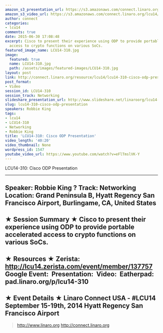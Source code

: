 ```yaml
---
amazon_s3_presentation_url: https://s3.amazonaws.com/connect.linaro.org/hkg15/Videos/09-17-Wednesday/LCU14-310.pdf
amazon_s3_video_url: https://s3.amazonaws.com/connect.linaro.org/lcu14/videos/09-17-Wednesday/LCU14-310-+Cisco+ODP+Presentation.mp4
author: connect
categories:
- lcu14
comments: true
date: 2015-06-30 17:08:48
excerpt: Cisco to present their experience using ODP to provide portable accelerated
  access to crypto functions on various SoCs.
featured_image_name: LCU14-310.jpg
image:
  featured: true
  name: LCU14-310.jpg
  path: /assets/images/featured-images/LCU14-310.jpg
layout: post
link: http://connect.linaro.org/resource/lcu14/lcu14-310-cisco-odp-presentation/
post_format:
- Video
session_id: LCU14-310
session_track: Networking
slideshare_presentation_url: http://www.slideshare.net/linaroorg/lcu14-310-cisco-odp-v2
slug: lcu14-310-cisco-odp-presentation
speakers: Robbie King
tags:
- lcu14
- LCU14-310
- Networking
- Robbie King
title: 'LCU14-310: Cisco ODP Presentation'
video_length: '40:20'
video_thumbnail: None
wordpress_id: 1547
youtube_video_url: https://www.youtube.com/watch?v=eFlTmslVK-Y
---
```


LCU14-310: Cisco ODP Presentation

---------------------------------------------------

Speaker: Robbie King ?
Track: Networking
Location: Grand Peninsula B, Hyatt Regency San Francisco Airport, Burlingame, CA, United States
---------------------------------------------------

★ Session Summary ★
Cisco to present their experience using ODP to provide portable accelerated access to crypto functions on various SoCs.
---------------------------------------------------

★ Resources ★
Zerista: http://lcu14.zerista.com/event/member/137757
Google Event: 
Presentation: 
Video: 
Eatherpad: pad.linaro.org/p/lcu14-310
---------------------------------------------------

★ Event Details ★
Linaro Connect USA - #LCU14
September 15-19th, 2014
Hyatt Regency San Francisco Airport
---------------------------------------------------

> http://www.linaro.org
> http://connect.linaro.org